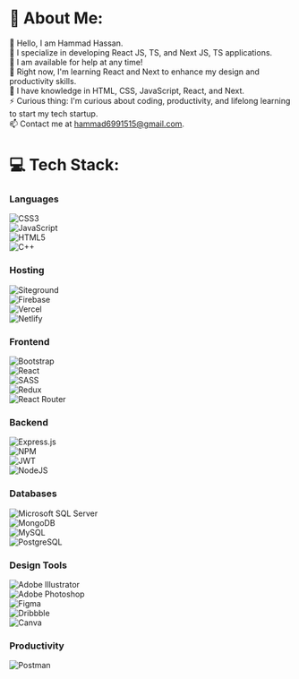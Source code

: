 # 💫 About Me:

👋 Hello, I am Hammad Hassan.  
🔭 I specialize in developing React JS, TS, and Next JS, TS applications.  
👯 I am available for help at any time!  
🌱 Right now, I'm learning React and Next to enhance my design and productivity skills.  
💬 I have knowledge in HTML, CSS, JavaScript, React, and Next.  
⚡ Curious thing: I'm curious about coding, productivity, and lifelong learning to start my tech startup.  
📫 Contact me at [hammad6991515@gmail.com](mailto:hammad6991515@gmail.com).

# 💻 Tech Stack:

### Languages

![CSS3](https://img.shields.io/badge/css3-%231572B6.svg?style=for-the-badge&logo=css3&logoColor=white)  
![JavaScript](https://img.shields.io/badge/javascript-%23323330.svg?style=for-the-badge&logo=javascript&logoColor=%23F7DF1E)  
![HTML5](https://img.shields.io/badge/html5-%23E34F26.svg?style=for-the-badge&logo=html5&logoColor=white)  
![C++](https://img.shields.io/badge/c++-%2300599C.svg?style=for-the-badge&logo=c%2B%2B&logoColor=white)

### Hosting

![Siteground](https://img.shields.io/badge/siteground-%23FCA121.svg?style=for-the-badge&logo=siteground&logoColor=white)  
![Firebase](https://img.shields.io/badge/firebase-%23039BE5.svg?style=for-the-badge&logo=firebase)  
![Vercel](https://img.shields.io/badge/vercel-%23000000.svg?style=for-the-badge&logo=vercel&logoColor=white)  
![Netlify](https://img.shields.io/badge/netlify-%23000000.svg?style=for-the-badge&logo=netlify&logoColor=white)

### Frontend

![Bootstrap](https://img.shields.io/badge/bootstrap-%23563D7C.svg?style=for-the-badge&logo=bootstrap&logoColor=white)  
![React](https://img.shields.io/badge/react-%2320232a.svg?style=for-the-badge&logo=react&logoColor=%2361DAFB)  
![SASS](https://img.shields.io/badge/SASS-hotpink.svg?style=for-the-badge&logo=SASS&logoColor=white)  
![Redux](https://img.shields.io/badge/redux-%23593d88.svg?style=for-the-badge&logo=redux&logoColor=white)  
![React Router](https://img.shields.io/badge/React_Router-CA4245?style=for-the-badge&logo=react-router&logoColor=white)

### Backend

![Express.js](https://img.shields.io/badge/express.js-%23404d59.svg?style=for-the-badge&logo=express&logoColor=%2361DAFB)  
![NPM](https://img.shields.io/badge/NPM-%23000000.svg?style=for-the-badge&logo=npm&logoColor=white)  
![JWT](https://img.shields.io/badge/JWT-black?style=for-the-badge&logo=JSON%20web%20tokens)  
![NodeJS](https://img.shields.io/badge/node.js-6DA55F?style=for-the-badge&logo=node.js&logoColor=white)

### Databases

![Microsoft SQL Server](https://img.shields.io/badge/Microsoft%20SQL%20Server-CC2927?style=for-the-badge&logo=microsoft%20sql%20server&logoColor=white)  
![MongoDB](https://img.shields.io/badge/MongoDB-%234ea94b.svg?style=for-the-badge&logo=mongodb&logoColor=white)  
![MySQL](https://img.shields.io/badge/mysql-%2300f.svg?style=for-the-badge&logo=mysql&logoColor=white)  
![PostgreSQL](https://img.shields.io/badge/postgresql-%23336791.svg?style=for-the-badge&logo=postgresql&logoColor=white)

### Design Tools

![Adobe Illustrator](https://img.shields.io/badge/adobeillustrator-%23FF9A00.svg?style=for-the-badge&logo=adobeillustrator&logoColor=white)  
![Adobe Photoshop](https://img.shields.io/badge/adobephotoshop-%2331A8FF.svg?style=for-the-badge&logo=adobephotoshop&logoColor=white)  
![Figma](https://img.shields.io/badge/figma-%23F24E1E.svg?style=for-the-badge&logo=figma&logoColor=white)  
![Dribbble](https://img.shields.io/badge/Dribbble-EA4C89?style=for-the-badge&logo=dribbble&logoColor=white)  
![Canva](https://img.shields.io/badge/Canva-%2300C4CC.svg?style=for-the-badge&logo=Canva&logoColor=white)

### Productivity

![Postman](https://img.shields.io/badge/Postman-FF6C37?style=for-the-badge&logo=postman&logoColor=white)
